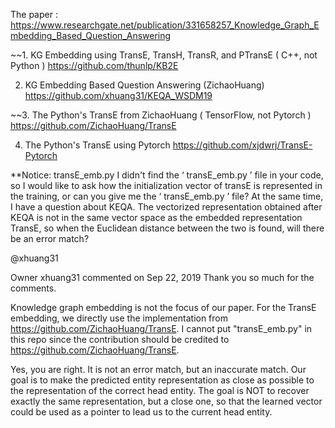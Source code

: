 The paper : 
https://www.researchgate.net/publication/331658257_Knowledge_Graph_Embedding_Based_Question_Answering

~~1. KG Embedding using TransE, TransH, TransR, and PTransE ( C++, not Python )
https://github.com/thunlp/KB2E

2. KG Embedding Based Question Answering  (ZichaoHuang)
https://github.com/xhuang31/KEQA_WSDM19

~~3. The Python's TransE from ZichaoHuang ( TensorFlow, not Pytorch )
https://github.com/ZichaoHuang/TransE

4. The Python's TransE using Pytorch
https://github.com/xjdwrj/TransE-Pytorch


**Notice: transE_emb.py
I didn't find the ‘ transE_emb.py ’ file in your code, so I would like to ask how the initialization vector of transE is represented in the training, or can you give me the ‘ transE_emb.py ’ file? At the same time, I have a question about KEQA. The vectorized representation obtained after KEQA is not in the same vector space as the embedded representation TransE, so when the Euclidean distance between the two is found, will there be an error match?

@xhuang31

Owner
xhuang31 commented on Sep 22, 2019
Thank you so much for the comments.

Knowledge graph embedding is not the focus of our paper. For the TransE embedding, we directly use the implementation from https://github.com/ZichaoHuang/TransE. I cannot put "transE_emb.py" in this repo since the contribution should be credited to https://github.com/ZichaoHuang/TransE.

Yes, you are right. It is not an error match, but an inaccurate match. Our goal is to make the predicted entity representation as close as possible to the representation of the correct head entity. The goal is NOT to recover exactly the same representation, but a close one, so that the learned vector could be used as a pointer to lead us to the current head entity.


